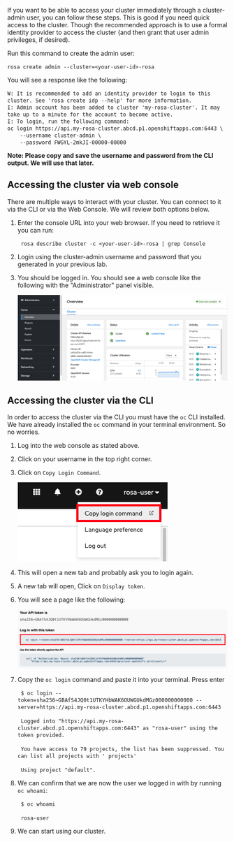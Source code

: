 If you want to be able to access your cluster immediately through a cluster-admin user, you can follow these steps. This is good if you need quick access to the cluster. Though the recommended approach is to use a formal identity provider to access the cluster (and then grant that user admin privileges, if desired).

Run this command to create the admin user:

    rosa create admin --cluster=<your-user-id>-rosa

You will see a response like the following:

    W: It is recommended to add an identity provider to login to this cluster. See 'rosa create idp --help' for more information.
    I: Admin account has been added to cluster 'my-rosa-cluster'. It may take up to a minute for the account to become active.
    I: To login, run the following command:
    oc login https://api.my-rosa-cluster.abcd.p1.openshiftapps.com:6443 \
        --username cluster-admin \
        --password FWGYL-2mkJI-00000-00000

**Note: Please copy and save the username and password from the CLI output. We will use that later.**

## Accessing the cluster via web console

There are multiple ways to interact with your cluster. You can connect to it via the CLI or via the Web Console. We will review both options below.

1. Enter the console URL into your web browser.  If you need to retrieve it you can run:

        rosa describe cluster -c <your-user-id>-rosa | grep Console

2. Login using the cluster-admin username and password that you generated in your previous lab.

3. You should be logged in. You should see a web console like the following with the "Administrator" panel visible.

    ![loggedin](images/6-logged.png)

## Accessing the cluster via the CLI

In order to access the cluster via the CLI you must have the `oc` CLI installed. We have already installed the `oc` command in your terminal environment. So no worries.

1. Log into the web console as stated above.
2. Click on your username in the top right corner.
3. Click on `Copy Login Command`.

    ![copy1](images/6-copy_login.png)

4. This will open a new tab and probably ask you to login again.
5. A new tab will open, Click on `Display token`.
6. You will see a page like the following:

    ![copy2](images/6-copy_token.png)

7. Copy the `oc login` command and paste it into your terminal. Press enter

        $ oc login --token=sha256~GBAfS4JQ0t1UTKYHbWAK6OUWGUkdMGz000000000000 --server=https://api.my-rosa-cluster.abcd.p1.openshiftapps.com:6443
        
        Logged into "https://api.my-rosa-cluster.abcd.p1.openshiftapps.com:6443" as "rosa-user" using the token provided.
        
        You have access to 79 projects, the list has been suppressed. You can list all projects with ' projects'
        
        Using project "default".

8. We can confirm that we are now the user we logged in with by running `oc whoami`:

        $ oc whoami
        
        rosa-user

9. We can start using our cluster.